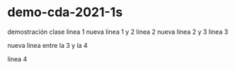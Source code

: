 # demo-cda-2021-1s
demostración clase
linea 1
nueva linea 1 y 2 
linea 2
nueva linea 2 y 3
linea 3

nueva linea entre la 3 y la 4

linea 4
